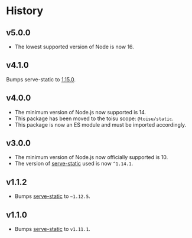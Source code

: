 # History

## v5.0.0

- The lowest supported version of Node is now 16.

## v4.1.0

Bumps serve-static to [1.15.0](https://github.com/expressjs/serve-static/blob/master/HISTORY.md#1150--2022-03-24).

## v4.0.0

- The minimum version of Node.js now supported is 14.
- This package has been moved to the toisu scope: `@toisu/static`.
- This package is now an ES module and must be imported accordingly.

## v3.0.0

- The minimum version of Node.js now officially supported is 10.
- The version of [serve-static][1] used is now `^1.14.1`.

## v1.1.2

- Bumps [serve-static][1] to `~1.12.5`.

## v1.1.0

- Bumps [serve-static][1] to `v1.11.1`.

[1]: https://github.com/expressjs/serve-static
